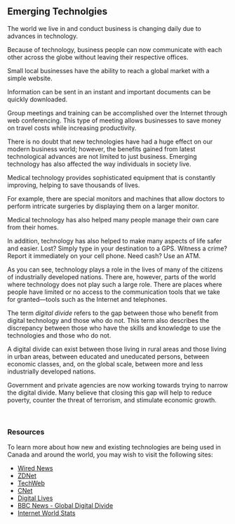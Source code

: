 ## Emerging Technolgies


The world we live in and conduct business is changing daily due to advances in technology.

Because of technology, business people can now communicate with each other across the globe without leaving their respective offices.

Small local businesses have the ability to reach a global market with a simple website.

Information can be sent in an instant and important documents can be quickly downloaded.

Group meetings and training can be accomplished over the Internet through web conferencing. This type of meeting allows businesses to save money on travel costs while increasing productivity.

There is no doubt that new technologies have had a huge effect on our modern business world; however, the benefits gained from latest technological advances are not limited to just business. Emerging technology has also affected the way individuals in society live.


Medical technology provides sophisticated equipment that is constantly improving, helping to save thousands of lives.

For example, there are special monitors and machines that allow doctors to perform intricate surgeries by displaying them on a larger monitor.

Medical technology has also helped many people manage their own care from their homes.

In addition, technology has also helped to make many aspects of life safer and easier. Lost? Simply type in your destination to a GPS. Witness a crime? Report it immediately on your cell phone. Need cash? Use an ATM.


As you can see, technology plays a role in the lives of many of the citizens of industrially developed nations. There are, however, parts of the world where technology does not play such a large role. There are places where people have limited or no access to the communication tools that we take for granted—tools such as the Internet and telephones.

The term *digital divide* refers to the gap between those who benefit from digital technology and those who do not. This term also describes the discrepancy between those who have the skills and knowledge to use the technologies and those who do not.

A digital divide can exist between those living in rural areas and those living in urban areas, between educated and uneducated persons, between economic classes, and, on the global scale, between more and less industrially developed nations.

Government and private agencies are now working towards trying to narrow the digital divide. Many believe that closing this gap will help to reduce poverty, counter the threat of terrorism, and stimulate economic growth.

 
### Resources

To learn more about how new and existing technologies are being used in Canada and around the world, you may wish to visit the following sites:

* [Wired News](http://www.wired.com/)
* [ZDNet](http://www.zdnet.com/)
* [TechWeb](http://www.techweb.com/)
* [CNet](http://news.cnet.com/)
* [Digital Lives](http://news.bbc.co.uk/2/shared/spl/hi/sci_nat/03/digital_postcards/html/default.stm)
* [BBC News - Global Digital Divide](http://news.bbc.co.uk/2/hi/technology/4296919.stm)
* [Internet World Stats](http://www.internetworldstats.com/stats.htm)
